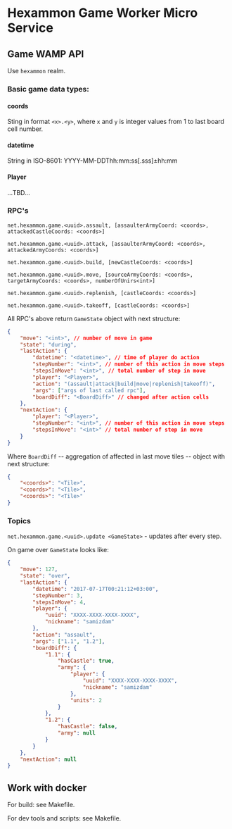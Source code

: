 # Hexammon Game Worker Micro Service

## Game WAMP API

Use `hexammon` realm. 

### Basic game data types:

#### coords

Sting in format `<x>.<y>`, where `x` and `y` is integer values from 1 to last board cell number. 

#### datetime

String in ISO-8601: YYYY-MM-DDThh:mm:ss[.sss]±hh:mm

#### Player

...TBD...

### RPC's

`net.hexammon.game.<uuid>.assault, [assaulterArmyCoord: <coords>, attackedCastleCoords: <coords>]`

`net.hexammon.game.<uuid>.attack, [assaulterArmyCoord: <coords>, attackedArmyCoords: <coords>]`

`net.hexammon.game.<uuid>.build, [newCastleCoords: <coords>]`

`net.hexammon.game.<uuid>.move, [sourceArmyCoords: <coords>, targetArmyCoords: <coords>, numberOfUnirs<int>]`

`net.hexammon.game.<uuid>.replenish, [castleCoords: <coords>]`

`net.hexammon.game.<uuid>.takeoff, [castleCoords: <coords>]`

All RPC's above return `GameState` object with next structure:

```json
{
    "move": "<int>", // number of move in game
    "state": "during", 
    "lastAction": {
        "datetime": "<datetime>", // time of player do action
        "stepNumber": "<int>", // number of this action in move steps
        "stepsInMove": "<int>", // total number of step in move 
        "player": "<Player>",
        "action": "(assault|attack|build|move|replenish|takeoff)",
        "args": ["args of last called rpc"],
        "boardDiff": "<BoardDiff>" // changed after action cells
    },
    "nextAction": {
        "player": "<Player>",
        "stepNumber": "<int>", // number of this action in move steps
        "stepsInMove": "<int>" // total number of step in move
    }
}
```

Where `BoardDiff` -- aggregation of affected in last move tiles -- object with next structure:

```json
{
    "<coords>": "<Tile>",
    "<coords>": "<Tile>",
    "<coords>": "<Tile>"
}
```

### Topics

`net.hexammon.game.<uuid>.update <GameState>` - updates after every step. 

On game over `GameState` looks like:

```json
{
    "move": 127, 
    "state": "over",
    "lastAction": {
        "datetime": "2017-07-17T00:21:12+03:00",
        "stepNumber": 3,
        "stepsInMove": 4,
        "player": {
            "uuid": "XXXX-XXXX-XXXX-XXXX",
            "nickname": "samizdam"
        },
        "action": "assault",
        "args": ["1.1", "1.2"],
        "boardDiff": {
            "1.1": {
                "hasCastle": true,
                "army": {
                    "player": {
                        "uuid": "XXXX-XXXX-XXXX-XXXX",
                        "nickname": "samizdam"                    
                    },
                    "units": 2
                }
            },
            "1.2": {
                "hasCastle": false,
                "army": null
            }
        }
    },
    "nextAction": null
}
```

## Work with docker

For build: see Makefile. 

For dev tools and scripts: see Makefile. 